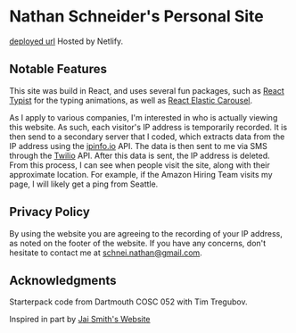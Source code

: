 # Nathan Schneider's Personal Site


[deployed url](https://www.nschneider.dev/)
Hosted by Netlify. 

## Notable Features

This site was build in React, and uses several fun packages, such as [React Typist](https://github.com/jstejada/react-typist) for the typing animations, as well as [React Elastic Carousel](https://sag1v.github.io/react-elastic-carousel). 

As I apply to various companies, I'm interested in who is actually viewing this website. As such, each visitor's IP address is temporarily recorded. It is then send to a secondary server that I coded, which extracts data from the IP address using the [ipinfo.io](https://ipinfo.io/) API. The data is then sent to me via SMS through the [Twilio](https://www.twilio.com/) API. After this data is sent, the IP address is deleted. From this process, I can see when people visit the site, along with their approximate location. For example, if the Amazon Hiring Team visits my page, I will likely get a ping from Seattle. 

## Privacy Policy

By using the website you are agreeing to the recording of your IP address, as noted on the footer of the website. If you have any concerns, don't hesitate to contact me at schnei.nathan@gmail.com. 


## Acknowledgments

Starterpack code from Dartmouth COSC 052 with Tim Tregubov.

Inspired in part by [Jai Smith's Website](https://jaismith.dev)
